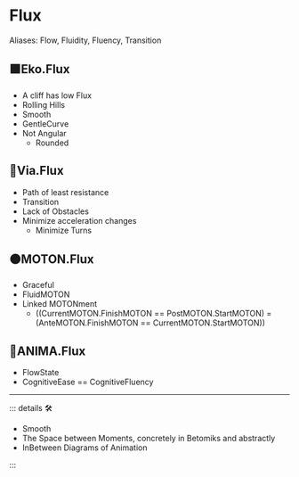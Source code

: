 # <beta>Flux</beta>

Aliases: Flow, Fluidity, Fluency, Transition

## 🟩<ekos>Eko.Flux</ekos>

- A cliff has low Flux
- Rolling Hills
- Smooth
- GentleCurve
- Not Angular
    - Rounded

## 🔻<via>Via.Flux</via>

- Path of least resistance
- Transition
- Lack of Obstacles
- Minimize acceleration changes
    - Minimize Turns

## 🟠<motor>MOTON.Flux</motor>

- Graceful
- FluidMOTON
- Linked MOTONment
    - ((CurrentMOTON.FinishMOTON == PostMOTON.StartMOTON) = (AnteMOTON.FinishMOTON == CurrentMOTON.StartMOTON))

## 💜<anima>ANIMA.Flux</anima>

- FlowState
- CognitiveEase == CognitiveFluency

---

<!-- =================================================== -->
<!-- =================================================== -->
<!-- =================================================== -->
<!-- =================================================== -->
<!-- =================================================== -->
::: details 🛠

- Smooth
- The Space between Moments, concretely in Betomiks and abstractly
- InBetween Diagrams of Animation

:::
